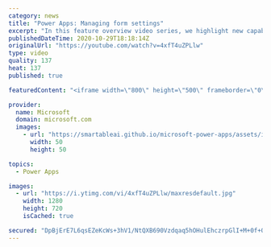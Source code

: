 ```yaml
---
category: news
title: "Power Apps: Managing form settings"
excerpt: "In this feature overview video series, we highlight new capabilities included in the latest update to Microsoft Power Apps.  Improvements to Microsoft Power Apps for managing form settings and events allow users to set various features on a form in the new modern designer.   Get the most out of Power"
publishedDateTime: 2020-10-29T18:18:14Z
originalUrl: "https://youtube.com/watch?v=4xfT4uZPLlw"
type: video
quality: 137
heat: 137
published: true

featuredContent: "<iframe width=\"800\" height=\"500\" frameborder=\"0\" src=\"https://www.youtube.com/embed/4xfT4uZPLlw\" allow=\"accelerometer; autoplay; encrypted-media; gyroscope; picture-in-picture\" allowfullscreen></iframe>"

provider:
  name: Microsoft
  domain: microsoft.com
  images:
    - url: "https://smartableai.github.io/microsoft-power-apps/assets/images/organizations/microsoft.com-50x50.jpg"
      width: 50
      height: 50

topics:
  - Power Apps

images:
  - url: "https://i.ytimg.com/vi/4xfT4uZPLlw/maxresdefault.jpg"
    width: 1280
    height: 720
    isCached: true

secured: "DpBjErE7L6qsEZeKcWs+3hV1/NtQXB690Vzdqaq5hOHulEhczrpGlI+M+0f+O7BIoqHAOXIt4DjwzMUIPlkoXUDDWxXjW3acktPmjGDb3sohh9mz1NjOXkK2jgMVv3GhVE3eCR0x83yAv37Q7i6kETBx5dd/oNGhsT69MoleG6UN6RjlXXXYw0mRyrCllrPbyf8+CpuntFQv9W6ZZB6hijd3PlOWxtLvv83+S0njHfQeIMlKQ6CSuqZEjm4Yf463d3lmMWeTzjor72+XybNm/b+6ZjfHlU+BWndbWgd7G7Zrq3HrtUrUcUXrGO0YAEGMk+DKkfw/MqymrpvB9WEECDl+58CF0Sp5PD+mudUf/67cZd95gBN5JAkh4GYljjhdBGYvAe9QXZOPlcrQR373zNWfjL5EGK5ddLt+oXcGtLwU8skcwNn2O86LEu8bOPE+;9UPHt5UeC+m3QdluCMgYCw=="
---
```


